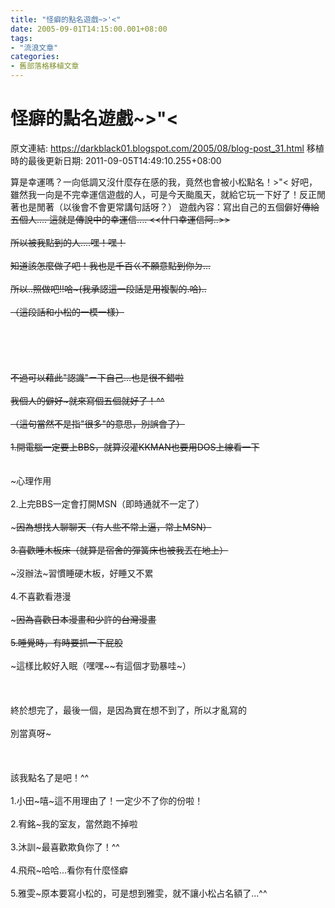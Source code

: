 ```yaml
---
title: "怪癖的點名遊戲~>'<"
date: 2005-09-01T14:15:00.001+08:00
tags: 
- "流浪文章"
categories:
- 舊部落格移植文章
---
```


# 怪癖的點名遊戲~>"<

原文連結: https://darkblack01.blogspot.com/2005/08/blog-post_31.html
移植時的最後更新日期: 2011-09-05T14:49:10.255+08:00

算是幸運嗎？一向低調又沒什麼存在感的我，竟然也會被小松點名！&gt;"&lt;   好吧，雖然我一向是不完幸運信遊戲的人，可是今天颱風天，就給它玩一下好了！反正閒著也是閒著（以後會不會更常講句話呀？）    遊戲內容：寫出自己的五個僻好~~傳給五個人....  這就是傳說中的幸運信....  &lt;&lt;什ㄇ幸運信阿..&gt;&gt;<br /><br />所以被我點到的人....嘿！嘿！<br /><br />知道該怎麼做了吧！我也是千百ㄍ不願意點到你ㄉ...<br /><br />所以..照做吧!!哈~(我承認這一段話是用複製的.哈)..<br /><br />（這段話和小松的一模一樣）<br /><br /><a name='more'></a><br /><br /><br /><br />不過可以藉此"認識"ㄧ下自己...也是很不錯啦<br /><br />我個人的僻好~就來寫個五個就好了！^^<br /><br />（這句當然不是指"很多"的意思，別誤會了）<br /><br />1.開電腦一定要上BBS，就算沒灌KKMAN也要用DOS上線看一下<br /><br /><br />~~~心理作用<br /><br />2.上完BBS一定會打開MSN（即時通就不一定了）<br /><br />~~~因為想找人聊聊天（有人些不常上逼，常上MSN）<br /><br />3.喜歡睡木板床（就算是宿舍的彈簧床也被我丟在地上）<br /><br />~~~沒辦法~習慣睡硬木板，好睡又不累<br /><br />4.不喜歡看港漫<br /><br />~~~因為喜歡日本漫畫和少許的台灣漫畫<br /><br />5.睡覺時，有時要抓一下屁股<br /><br />~~~這樣比較好入眠（嘿嘿~~有這個才勁暴哇~）<br /><br /><br /><br />終於想完了，最後一個，是因為實在想不到了，所以才亂寫的<br /><br />別當真呀~<br /><br /><br /><br />該我點名了是吧！^^<br /><br />1.小田~嘻~這不用理由了！一定少不了你的份啦！<br /><br />2.宥銘~我的室友，當然跑不掉啦<br /><br />3.沐訓~最喜歡欺負你了！^^<br /><br />4.飛飛~哈哈...看你有什麼怪癖<br /><br />5.雅雯~原本要寫小松的，可是想到雅雯，就不讓小松占名額了...^^<br /><br />
